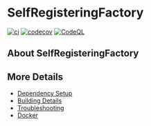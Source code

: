 # SelfRegisteringFactory

[![ci](https://github.com/cemkan/SelfRegisteringFactory/actions/workflows/ci.yml/badge.svg)](https://github.com/cemkan/SelfRegisteringFactory/actions/workflows/ci.yml)
[![codecov](https://codecov.io/gh/cemkan/SelfRegisteringFactory/branch/main/graph/badge.svg)](https://codecov.io/gh/cemkan/SelfRegisteringFactory)
[![CodeQL](https://github.com/cemkan/SelfRegisteringFactory/actions/workflows/codeql-analysis.yml/badge.svg)](https://github.com/cemkan/SelfRegisteringFactory/actions/workflows/codeql-analysis.yml)

## About SelfRegisteringFactory



## More Details

 * [Dependency Setup](README_dependencies.md)
 * [Building Details](README_building.md)
 * [Troubleshooting](README_troubleshooting.md)
 * [Docker](README_docker.md)
